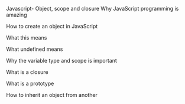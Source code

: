 Javascript- Object, scope and closure
Why JavaScript programming is amazing

How to create an object in JavaScript

What this means

What undefined means

Why the variable type and scope is important

What is a closure

What is a prototype

How to inherit an object from another


